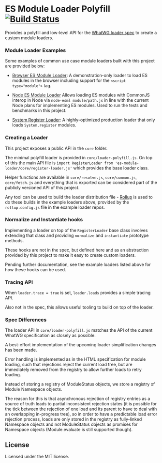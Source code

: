 # ES Module Loader Polyfill [![Build Status][travis-image]][travis-url]

Provides a polyfill and low-level API for the [WhatWG loader spec](https://github.com/whatwg/loader) to create a custom module loaders.

### Module Loader Examples

Some examples of common use case module loaders built with this project are provided below:

- [Browser ES Module Loader](https://github.com/ModuleLoader/browser-es-module-loader):
  A demonstration-only loader to load ES modules in the browser including support for the `<script type="module">` tag.

- [Node ES Module Loader](https://github.com/ModuleLoader/node-es-module-loader)
  Allows loading ES modules with CommonJS interop in Node via `node-esml module/path.js` in line with the current Node 
  plans for implementing ES modules. Used to run the tests and benchmarks in this project.

- [System Register Loader](https://github.com/ModuleLoader/system-register-loader):
  A highly-optimized production loader that only loads `System.register` modules.

### Creating a Loader

This project exposes a public API in the `core` folder.

The minimal polyfill loader is provided in `core/loader-polyfill.js`. On top of this the main API file is 
`import RegisterLoader from 'es-module-loader/core/register-loader.js'` which provides the base loader class.

Helper functions are available in `core/resolve.js`, `core/common.js`, `core/fetch.js` and everything that is exported can be considered
part of the publicly versioned API of this project.

Any tool can be used to build the loader distribution file - [Rollup](http://rollupjs.org) is used to do these builds in the example loaders above,
provided by the `rollup.config.js` file in the example loader repos.

### Normalize and Instantiate hooks

Implementing a loader on top of the `RegisterLoader` base class involves extending that class and providing `normalize` and `instantiate` prototype
methods.

These hooks are not in the spec, but defined here and as an abstraction provided by this project to make it easy to create custom loaders.

Pending further documentation, see the example loaders listed above for how these hooks can be used.

### Tracing API

When `loader.trace = true` is set, `loader.loads` provides a simple tracing API.

Also not in the spec, this allows useful tooling to build on top of the loader.

### Spec Differences

The loader API in `core/loader-polyfill.js` matches the API of the current WhatWG specification as closely as possible.

A best-effort implementation of the upcoming loader simplification changes has been made.

Error handling is implemented as in the HTML specification for module loading, such that rejections reject the current load tree, but
are immediately removed from the registry to allow further loads to retry loading.

Instead of storing a registry of ModuleStatus objects, we store a registry of Module Namespace objects.

The reason for this is that asynchronous rejection of registry entries as a source of truth leads to partial inconsistent rejection states
(it is possible for the tick between the rejection of one load and its parent to have to deal with an overlapping in-progress tree),
so in order to have a predictable load error rejection process, loads are only stored in the registry as fully-linked Namespace objects
and not ModuleStatus objects as promises for Namespace objects (Module.evaluate is still supported though).

## License
Licensed under the MIT license.

[travis-url]: https://travis-ci.org/ModuleLoader/es-module-loader
[travis-image]: https://travis-ci.org/ModuleLoader/es-module-loader.svg?branch=master
